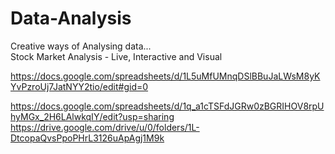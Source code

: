 # Data-Analysis
Creative ways of Analysing data...  
Stock Market Analysis - Live, Interactive and Visual  

https://docs.google.com/spreadsheets/d/1L5uMfUMnqDSlBBuJaLWsM8yKYvPzroUj7JatNYY2tio/edit#gid=0

https://docs.google.com/spreadsheets/d/1q_a1cTSFdJGRw0zBGRIHOV8rpUhyMGx_2H6LAlwkqIY/edit?usp=sharing  
https://drive.google.com/drive/u/0/folders/1L-DtcopaQvsPpoPHrL3126uApAgj1M9k

